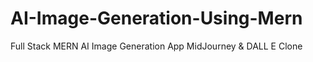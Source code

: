 # AI-Image-Generation-Using-Mern
Full Stack MERN AI Image Generation App MidJourney &amp; DALL E Clone
